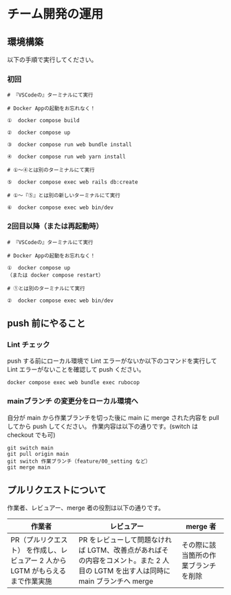 # チーム開発の運用

## 環境構築

以下の手順で実行してください。

### 初回

```
# 『VSCodeの』ターミナルにて実行

# Docker Appの起動をお忘れなく！

①  docker compose build

②  docker compose up

③  docker compose run web bundle install

④  docker compose run web yarn install

# ①〜④とは別のターミナルにて実行

⑤  docker compose exec web rails db:create

# ①〜『⑤』とは別の新しいターミナルにて実行

⑥  docker compose exec web bin/dev
```

### 2回目以降（または再起動時）

```
# 『VSCodeの』ターミナルにて実行

# Docker Appの起動をお忘れなく！

①  docker compose up
（または docker compose restart）

# ①とは別のターミナルにて実行

②  docker compose exec web bin/dev
```

## push 前にやること

### Lint チェック

push する前にローカル環境で Lint エラーがないか以下のコマンドを実行して
Lint エラーがないことを確認して push ください。

```
docker compose exec web bundle exec rubocop
```

### mainブランチ の変更分をローカル環境へ

自分が main から作業ブランチを切った後に main に merge された内容を
pull してから push してください。
作業内容は以下の通りです。(switch は checkout でも可)

```
git switch main
git pull origin main
git switch 作業ブランチ（feature/00_setting など）
git merge main
```

## プルリクエストについて

作業者、レビュアー、merge 者の役割は以下の通りです。

| 作業者                                                       | レビュアー                                                                                                                         | merge 者                                                                                          |
| ------------------------------------------------------------ | ---------------------------------------------------------------------------------------------------------------------------------- | ------------------------------------------------------------------------------------------------- |
| PR（プルリクエスト） を作成し、レビュアー 2 人から LGTM がもらえるまで作業実施 | PR をレビューして問題なければ LGTM、改善点があればその内容をコメント。また 2 人目の LGTM を出す人は同時に main ブランチへ merge | その際に該当箇所の作業ブランチを削除 |
